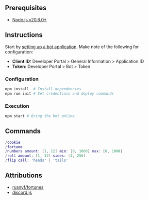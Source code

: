 ## Prerequisites

- [Node.js v20.6.0+](https://nodejs.org/en/download/prebuilt-installer)

## Instructions

Start by [setting up a bot application](https://discordjs.guide/preparations/setting-up-a-bot-application.html).
Make note of the following for configuration:
- **Client ID:** Developer Portal > General Information > Application ID
- **Token:** Developer Portal > Bot > Token

### Configuration

```sh
npm install  # Install dependencies
npm run init # Set credentials and deploy commands
```

### Execution

```sh
npm start # Bring the bot online
```

## Commands

```lua
/cookie
/fortune
/numbers amount: [1, 12] min: [0, 1000] max: [0, 1000]
/roll amount: [1, 12] sides: [4, 256]
/flip call: 'heads' | 'tails'
```

## Attributions

- [ruanyf/fortunes](https://github.com/ruanyf/fortunes)
- [discord.js](https://github.com/discordjs/discord.js)
